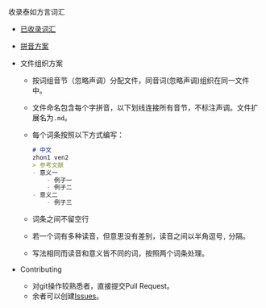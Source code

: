 收录泰如方言词汇

- [已收录词汇](https://hqzxzwb.github.io/taerv_czdin_jihua/)

- [拼音方案](http://taerv.nguyoeh.com/拼音方案介绍/)

- 文件组织方案

  - 按词组音节（忽略声调）分配文件，同音词(忽略声调)组织在同一文件中。

  - 文件命名包含每个字拼音，以下划线连接所有音节，不标注声调。文件扩展名为`.md`。

  - 每个词条按照以下方式编写：

    ```md
    # 中文
    zhon1 ven2
    > 参考文献
    - 意义一
    	- 例子一
    	- 例子二
    - 意义二
    	- 例子三
    ```

  - 词条之间不留空行

  - 若一个词有多种读音，但意思没有差别，读音之间以半角逗号`,` 分隔。

  - 写法相同而读音和意义皆不同的词，按照两个词条处理。

- Contributing
  - 对git操作较熟悉者，直接提交Pull Request。
  - 余者可以创建[Issues](https://github.com/hqzxzwb/taerv_czdin_jihua/issues)。

